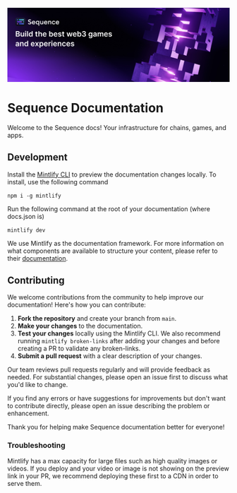 ![Sequence: Build the best web3 games and experiences](images/sequence-header.jpg)

# Sequence Documentation
Welcome to the Sequence docs! Your infrastructure for chains, games, and apps.

## Development

Install the [Mintlify CLI](https://www.npmjs.com/package/mintlify) to preview the documentation changes locally. To install, use the following command

```
npm i -g mintlify
```

Run the following command at the root of your documentation (where docs.json is)

```
mintlify dev
```

We use Mintlify as the documentation framework. For more information on what components are available to structure your content, please refer to their [documentation](https://mintlify.com/docs/page).



## Contributing

We welcome contributions from the community to help improve our documentation! Here's how you can contribute:

1. **Fork the repository** and create your branch from `main`.
2. **Make your changes** to the documentation.
3. **Test your changes** locally using the Mintlify CLI. We also recommend running `mintlify broken-links` after adding your changes and before creating a PR to validate any broken-links.
4. **Submit a pull request** with a clear description of your changes.

Our team reviews pull requests regularly and will provide feedback as needed. For substantial changes, please open an issue first to discuss what you'd like to change.

If you find any errors or have suggestions for improvements but don't want to contribute directly, please open an issue describing the problem or enhancement.

Thank you for helping make Sequence documentation better for everyone!

### Troubleshooting

Mintlify has a max capacity for large files such as high quality images or videos. If you deploy and your video or image is not showing on the preview link in your PR, we recommend deploying these first to a CDN in order to serve them.
